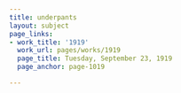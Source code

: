```yaml
---
title: underpants
layout: subject
page_links:
- work_title: '1919'
  work_url: pages/works/1919
  page_title: Tuesday, September 23, 1919
  page_anchor: page-1019

---
```


